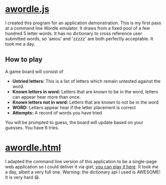 # [awordle.js](reductive/awordle.js)

I created this program for an application demonstration. This is my first pass at a command line Wordle emulator. It draws from a fixed pool of a few hundred 5 letter words. It has no dictionary to cross reference user submitted words, so 'aeiou' and 'zzzzz' are both perfectly acceptable. It took me a day.

## How to play

A game board will consist of 

*  **Untried letters:** This is a list of letters which remain untested against the word.
*  **Known letters in word:** Letters that are known to be in the word, letters can appear hear more than once.
*  **Known letters not in word:** Letters that are known to not be in the word
*  **WORD:** Letters appear hear if the letter placement is correct
*  **Attempts:** A record of words you have tried

You will be prompted to guess, the board will update based on your guesses. You have 6 tries.

# [awordle.html](reductive/awordle.html)

I adapted the command line version of this application to be a single-page web application so I could deliver it via gist, [you can play it here](https://githubraw.com/mchantosa/inter-view-prep-and-demos/main/reductive/awordle.html). It took me a day, albeit a very full one. Warning: the dictionary api I used is AWESOME! It is very hard 😆.

